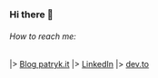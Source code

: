 ### Hi there 👋

###### How to reach me:
|> [Blog patryk.it](https://patryk.it)
|> [LinkedIn](https://www.linkedin.com/in/patrykwozinski/)
|> [dev.to](dev.to/patryk)

<!--
**patrykwozinski/patrykwozinski** is a ✨ _special_ ✨ repository because its `README.md` (this file) appears on your GitHub profile.

Here are some ideas to get you started:

- 🔭 I’m currently working on ...
- 🌱 I’m currently learning ...
- 👯 I’m looking to collaborate on ...
- 🤔 I’m looking for help with ...
- 💬 Ask me about ...
- 📫 How to reach me: ...
- 😄 Pronouns: ...
- ⚡ Fun fact: ...
-->
